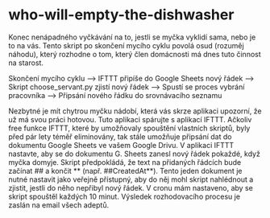 # who-will-empty-the-dishwasher

Konec nenápadného vyčkávání na to, jestli se myčka vyklidí sama, nebo je to na vás. Tento skript po skončení mycího cyklu povolá osud (rozuměj náhodu), který rozhodne o tom, který člen domácnosti má dnes tuto činnost na starost. 

Skončení mycího cyklu --> IFTTT připíše do Google Sheets nový řádek --> Skript choose_servant.py zjistí nový řádek --> Spustí se proces vybrání pracovníka --> Připsání nového řádku do srovnávacího seznamu

Nezbytné je mít chytrou myčku nádobí, která vás skrze aplikaci upozorní, že už má svou práci hotovou. Tuto aplikaci spárujte s aplikací IFTTT. Ačkoliv free funkce IFTTT, které by umožňovaly spouštění vlastních skriptů, byly před pár lety téměř eliminovány, tak stále umožňuje připsání dat do dokumentu Google Sheets ve vašem Google Drivu. V aplikaci IFTTT nastavte, aby se do dokumentu G. Sheets zanesl nový řádek pokaždé, když myčka domyje. Skript předpokládá, že text na přidaných řádcích bude začínat ## a končit ** (např. ##CreatedAt**). Tento jeden dokument je nutné nastavit jako veřejně přístupný, aby do něj mohl skript nahlédnout a zjistit, jestli do něho nepřibyl nový řádek. V cronu mám nastaveno, aby se skript spouštěl každých 10 minut. Výsledek rozhodovacího procesu je zaslán na email všech adeptů.
